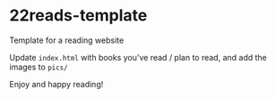 # 22reads-template

Template for a reading website

Update `index.html` with books you've read / plan to read, and add the images to `pics/`

Enjoy and happy reading!
